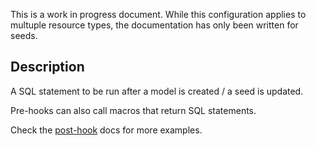 <Alert type='warning'>

This is a work in progress document. While this configuration applies to multuple resource types, the documentation has only been written for seeds.

</Alert>

## Description
A SQL statement to be run after a model is created / a seed is updated.

Pre-hooks can also call macros that return SQL statements.

Check the [post-hook](post-hook.md) docs for more examples.
